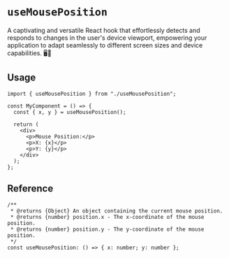 # `useMousePosition`

A captivating and versatile React hook that effortlessly detects and responds to changes in the user's device viewport, empowering your application to adapt seamlessly to different screen sizes and device capabilities. 🖥️📱

## Usage

```tsx
import { useMousePosition } from "./useMousePosition";

const MyComponent = () => {
  const { x, y } = useMousePosition();

  return (
    <div>
      <p>Mouse Position:</p>
      <p>X: {x}</p>
      <p>Y: {y}</p>
    </div>
  );
};
```

## Reference

```tsx
/**
 * @returns {Object} An object containing the current mouse position.
 * @returns {number} position.x - The x-coordinate of the mouse position.
 * @returns {number} position.y - The y-coordinate of the mouse position.
 */
const useMousePosition: () => { x: number; y: number };
```